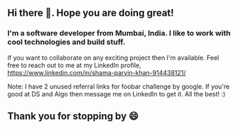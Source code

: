 ## Hi there 👋. Hope you are doing great! 

### I'm a software developer from Mumbai, India. I like to work with cool technologies and build stuff.
If you want to collaborate on any exciting project then I'm available.
Feel free to reach out to me at my LinkedIn profile, https://www.linkedin.com/in/shama-parvin-khan-914438121/

Note: I have 2 unused referral links for foobar challenge by google. If you're good at DS and Algo then message me on LinkedIn to get it. All the best! :)

## Thank you for stopping by 😄


<!--
**shamakhan/shamakhan** is a ✨ _special_ ✨ repository because its `README.md` (this file) appears on your GitHub profile.

Here are some ideas to get you started:

- 🔭 I’m currently working on ...
- 🌱 I’m currently learning ...
- 👯 I’m looking to collaborate on ...
- 🤔 I’m looking for help with ...
- 💬 Ask me about ...
- 📫 How to reach me: ...
- 😄 Pronouns: ...
- ⚡ Fun fact: ...
-->
